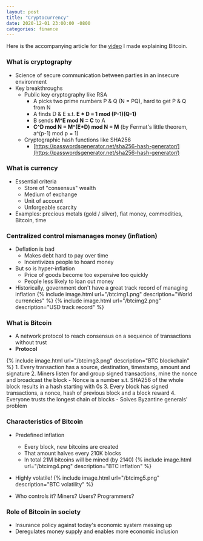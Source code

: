 ```yaml
---
layout: post
title: "Cryptocurrency"
date: 2020-12-01 23:00:00 -0800
categories: finance
---
```

Here is the accompanying article for the [video](https://www.youtube.com/watch?v=nGJLXrUz5do) I made explaining Bitcoin.

### What is cryptography
- Science of secure communication between parties in an insecure environment
- Key breakthroughs
    - Public key cryptography like RSA
        - A picks two prime numbers P & Q (N = PQ), hard to get P & Q from N
        - A finds D & E s.t. **E * D ≡ 1 mod (P-1)(Q-1)**
        - B sends **M^E mod N = C** to A
        - **C^D mod N = M^(E*D) mod N = M** (by Fermat's little theorem, a^(p-1) mod p = 1)
    - Cryptographic hash functions like SHA256
        - [https://passwordsgenerator.net/sha256-hash-generator/](https://passwordsgenerator.net/sha256-hash-generator/)

### What is currency
- Essential criteria
    - Store of "consensus" wealth
    - Medium of exchange
    - Unit of account
    - Unforgeable scarcity
- Examples: precious metals (gold / silver), fiat money, commodities, Bitcoin, time

### Centralized control mismanages money (inflation)
- Deflation is bad
    - Makes debt hard to pay over time
    - Incentivizes people to hoard money
- But so is hyper-inflation
    - Price of goods become too expensive too quickly
    - People less likely to loan out money
- Historically, government don't have a great track record of managing inflation
{% include image.html url="/btcimg1.png" description="World currencies" %}
{% include image.html url="/btcimg2.png" description="USD track record" %}

### What is Bitcoin
- A network protocol to reach consensus on a sequence of transactions without trust
- **Protocol**

{% include image.html url="/btcimg3.png" description="BTC blockchain" %}
    1. Every transaction has a source, destination, timestamp, amount and signature
    2. Miners listen for and group signed transactions, mine the nonce and broadcast the block
        - Nonce is a number s.t. SHA256 of the whole block results in a hash starting with 0s
    3. Every block has signed transactions, a nonce, hash of previous block and a block reward
    4. Everyone trusts the longest chain of blocks
        - Solves Byzantine generals' problem

### Characteristics of Bitcoin
- Predefined inflation
    - Every block, new bitcoins are created
    - That amount halves every 210K blocks
    - In total 21M bitcoins will be mined (by 2140)
{% include image.html url="/btcimg4.png" description="BTC inflation" %}

- Highly volatile!
{% include image.html url="/btcimg5.png" description="BTC volatility" %}

- Who controls it? Miners? Users? Programmers?

### Role of Bitcoin in society
- Insurance policy against today's economic system messing up
- Deregulates money supply and enables more economic inclusion
